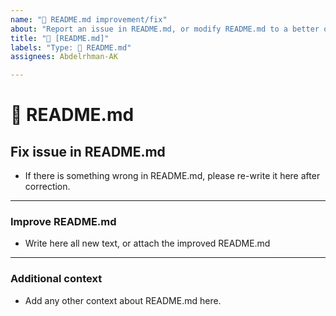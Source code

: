 ```yaml
---
name: "📄 README.md improvement/fix"
about: "Report an issue in README.md, or modify README.md to a better one"
title: "📄 [README.md]"
labels: "Type: 📄 README.md"
assignees: Abdelrhman-AK

---
```

# **📄 README.md**

## **Fix issue in README.md**
- If there is something wrong in README.md, please re-write it here after correction.
  
---

### **Improve README.md**
- Write here all new text, or attach the improved README.md

---

### **Additional context**
- Add any other context about README.md here.
